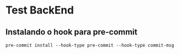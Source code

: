 # Test BackEnd

## Instalando o hook para pre-commit
`pre-commit install --hook-type pre-commit --hook-type commit-msg`
